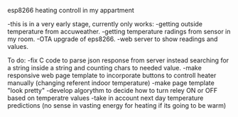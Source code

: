 esp8266 heating controll in  my appartment

-this is in a very early stage, currently only works: 
-getting outside temperature from accuweather.
-getting temperature radings from sensor in my room.
-OTA upgrade of eps8266.
-web server to show readings and values.
													  
To do: 
-fix C code to parse json response from server instead searching for a string inside a string and counting chars to needed value.
-make responsive web page template to incorporate buttons to controll heater manually (changing referent indoor temperature)
-make page template "look pretty"
-develop algorythm to decide how to turn reley ON or OFF based on temperatre values
-take in account next day temperature predictions (no sense in vasting energy for heating if its going to be warm)

